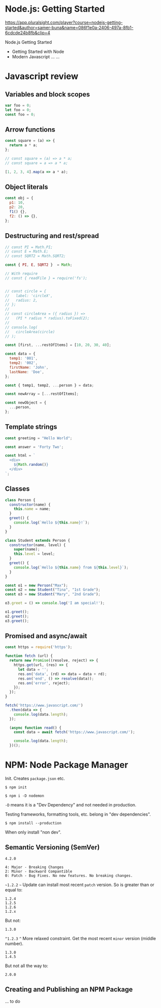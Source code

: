 # Node.js: Getting Started

https://app.pluralsight.com/player?course=nodejs-getting-started&author=samer-buna&name=086f1e0a-2406-497a-8fb1-6cdcde24b8fb&clip=4

Node.js Getting Started
* Getting Started with Node
* Modern Javascript
...
...

# Javascript review
## Variables and block scopes
```javascript
var foo = 0;
let foo = 0;
const foo = 0;
```

## Arrow functions
```javascript
const square = (a) => {
  return a * a;
};

// const square = (a) => a * a;
// const square = a => a * a;

[1, 2, 3, 4].map(a => a * a);
```

## Object literals
```javascript
const obj = {
  p1: 10,
  p2: 20,
  f1() {},
  f2: () => {},
};

```

## Destructuring and rest/spread
```javascript
// const PI = Math.PI;
// const E = Math.E;
// const SQRT2 = Math.SQRT2;

const { PI, E, SQRT2 }  = Math;

// With require
// const { readFile } = require('fs');


// const circle = {
//   label: 'circleX',
//   radius: 2,
// };
//
// const circleArea = ({ radius }) =>
//   (PI * radius * radius).toFixed(2);
//
// console.log(
//   circleArea(circle)
// );

const [first, ...restOfItems] = [10, 20, 30, 40];

const data = {
  temp1: '001',
  temp2: '002',
  firstName: 'John',
  lastName: 'Doe',
};

const { temp1, temp2, ...person } = data;

const newArray = [...restOfItems];

const newObject = {
  ...person,
};

```

## Template strings
```javascript
const greeting = "Hello World";

const answer = 'Forty Two';

const html = `
  <div>
    ${Math.random()}
  </div>
`;

```

## Classes
```javascript
class Person {
  constructor(name) {
    this.name = name;
  }
  greet() {
    console.log(`Hello ${this.name}!`);
  }
}

class Student extends Person {
  constructor(name, level) {
    super(name);
    this.level = level;
  }
  greet() {
    console.log(`Hello ${this.name} from ${this.level}`);
  }
}

const o1 = new Person("Max");
const o2 = new Student("Tina", "1st Grade");
const o3 = new Student("Mary", "2nd Grade");

o3.greet = () => console.log('I am special!');

o1.greet();
o2.greet();
o3.greet();

```

## Promised and async/await
```javascript
const https = require('https');

function fetch (url) {
  return new Promise((resolve, reject) => {
    https.get(url, (res) => {
      let data = '';
      res.on('data', (rd) => data = data + rd);
      res.on('end', () => resolve(data));
      res.on('error', reject);
    });
  });
}

fetch('https://www.javascript.com/')
  .then(data => {
    console.log(data.length);
  });

  (async function read() {
    const data = await fetch('https://www.javascript.com/');

    console.log(data.length);
  })();

```

# NPM: Node Package Manager
Init. Creates `package.json` etc.
```
$ npm init
```

```
$ npm i -D nodemon
```
`-D` means it is a "Dev Dependency" and not needed in production.

Testing frameworks, formatting tools, etc. belong in "dev dependencies".

```
$ npm install --production
```
When only install "non dev".

## Semantic Versioning (SemVer)

`4.2.0`
```
4: Major - Breaking Changes
2: Minor - Backward Compantible
0: Patch - Bug Fixes. No new features. No breaking changes.
```

`~1.2.2`
`~` Update can install most recent `patch` version. So is greater than or equal to:
```
1.2.4
1.2.5
1.2.6
1.2.x
```
But not:
```
1.3.0
```

`^1.2.3`
`^` More relaxed constraint. Get the most recent `minor` version (middle number).
```
1.3.0
1.4.5
```
But not all the way to:
```
2.0.0
```

## Creating and Publishing an NPM Package
... to do 